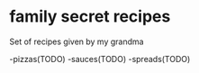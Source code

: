# family secret recipes

Set of recipes given by my grandma

-pizzas(TODO)
-sauces(TODO)
-spreads(TODO)
